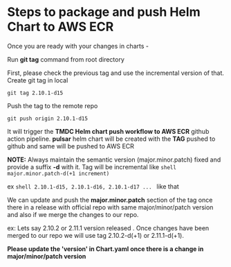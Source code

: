 # Steps to package and push Helm Chart to AWS ECR

Once you are ready with your changes in charts - 

Run **git tag** command from root directory

First, please check the previous tag and use the incremental version of that.
Create git tag in local

```shell
git tag 2.10.1-d15
```
Push the tag to the remote repo

```shell
git push origin 2.10.1-d15
```
It will trigger the **TMDC Helm chart push workflow to AWS ECR** github action pipeline.
**pulsar** helm chart will be created with the **TAG** pushed to github and same will be pushed to AWS ECR

**NOTE:** Always maintain the semantic version (major.minor.patch) fixed and provide a suffix **-d** with it.
Tag will be incremental like ```shell major.minor.patch-d(+1 increment)```

ex ```shell 2.10.1-d15, 2.10.1-d16, 2.10.1-d17 ... ``` like that

We can update and push the **major.minor.patch** section of the tag once there in a release with official repo with same major/minor/patch version and also if we merge the changes to our repo.

ex: Lets say 2.10.2 or 2.11.1 version released . Once changes have been merged to our repo we will use tag 2.10.2-d(+1) or 2.11.1-d(+1).

**Please update the 'version' in Chart.yaml once there is a change in major/minor/patch version**
